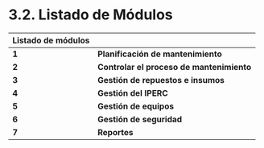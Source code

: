 # 3.2. Listado de Módulos


| Listado de módulos |  |
|------------------------|---------------------------------------------|
| **1**                  | **Planificación de mantenimiento**          |
| **2**                  | **Controlar el proceso de mantenimiento**   |
| **3**                  | **Gestión de repuestos e insumos**          |
| **4**                  | **Gestión del IPERC**                       |
| **5**                  | **Gestión de equipos**                      |
| **6**                  | **Gestión de seguridad**                    |
| **7**                  | **Reportes**                                |

